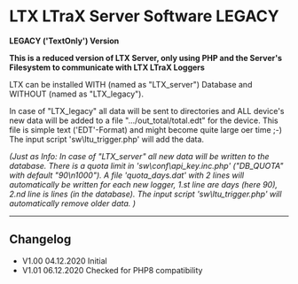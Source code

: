 # LTX LTraX Server Software **LEGACY** #
**LEGACY ('TextOnly') Version**

__This is a reduced version of LTX Server, only using PHP and the Server's Filesystem to communicate with LTX LTraX Loggers__

LTX can be installed WITH (named as "LTX_server") Database and WITHOUT (named as "LTX_legacy").

In case of "LTX_legacy" all data will be sent to directories and ALL device's new data will
be added to a file ".../out_total/total.edt" for the device. 
This file is simple text ('EDT'-Format) and might become quite large oer time ;-)
The input script 'sw\ltu_trigger.php' will add the data.

_(Just as Info: In case of "LTX_server" all new data will be written to the database. There is a quota limit in
'sw\conf\api_key.inc.php' ("DB_QUOTA" with default "90\n1000"). A file 'quota_days.dat' with 2 lines
will automatically be written for each new logger, 1.st line are days (here 90), 2.nd line is lines (in the database).
The input script 'sw\ltu_trigger.php' will automatically remove older data. )_

---

## Changelog ##
- V1.00 04.12.2020 Initial
- V1.01 06.12.2020 Checked for PHP8 compatibility
